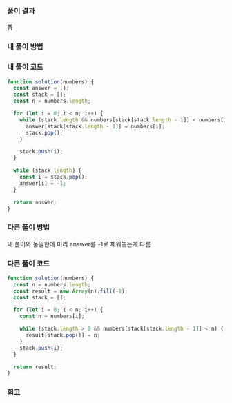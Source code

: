 ### 풀이 결과

품

### 내 풀이 방법

### 내 풀이 코드

```js
function solution(numbers) {
  const answer = [];
  const stack = [];
  const n = numbers.length;

  for (let i = 0; i < n; i++) {
    while (stack.length && numbers[stack[stack.length - 1]] < numbers[i]) {
      answer[stack[stack.length - 1]] = numbers[i];
      stack.pop();
    }

    stack.push(i);
  }

  while (stack.length) {
    const i = stack.pop();
    answer[i] = -1;
  }

  return answer;
}
```

### 다른 풀이 방법

내 풀이와 동일한데 미리 answer를 -1로 채워놓는게 다름

### 다른 풀이 코드

```js
function solution(numbers) {
  const n = numbers.length;
  const result = new Array(n).fill(-1);
  const stack = [];

  for (let i = 0; i < n; i++) {
    const n = numbers[i];

    while (stack.length > 0 && numbers[stack[stack.length - 1]] < n) {
      result[stack.pop()] = n;
    }
    stack.push(i);
  }

  return result;
}
```

### 회고
